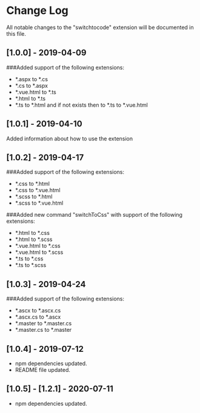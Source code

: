 # Change Log

All notable changes to the "switchtocode" extension will be documented in this file.

## [1.0.0] - 2019-04-09
###Added support of the following extensions:
- *.aspx to *.cs
- *.cs to *.aspx
- *.vue.html to *.ts
- *.html to *.ts
- *.ts to *.html and if not exists then to *.ts to *.vue.html

## [1.0.1] - 2019-04-10
Added information about how to use the extension

## [1.0.2] - 2019-04-17
###Added support of the following extensions:
- *.css to *.html
- *.css to *.vue.html
- *.scss to *.html
- *.scss to *.vue.html

###Added new command "switchToCss" with support of the following extensions:
- *.html to *.css
- *.html to *.scss
- *.vue.html to *.css
- *.vue.html to *.scss
- *.ts to *.css
- *.ts to *.scss

## [1.0.3] - 2019-04-24
###Added support of the following extensions:
- *.ascx to *.ascx.cs
- *.ascx.cs to *.ascx
- *.master to *.master.cs
- *.master.cs to *.master

## [1.0.4] - 2019-07-12
- npm dependencies updated.
- README file updated.

## [1.0.5] - [1.2.1] - 2020-07-11
- npm dependencies updated.